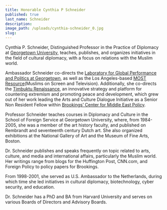 ```yaml
---
title: Honorable Cynthia P Schneider
published: true
last_name: Schneider
description:
image_path: /uploads/cynthia-schneider_0.jpg
slug:
---
```



Cynthia P. Schneider, Distinguished Professor in the Practice of Diplomacy at [Georgetown University](https://www.georgetown.edu/), teaches, publishes, and organizes initiatives in the field of cultural diplomacy, with a focus on relations with the Muslim world.

Ambassador Schneider co-directs the [Laboratory for Global Performance and Politics at Georgetown](https://globallab.georgetown.edu/), as well as the Los Angeles-based [MOST Resource](http://www.mostresource.org/)(Muslims on Screen and Television). Additionally, she co-directs the [Timbuktu Renaissance](http://www.brookings.edu/blogs/up-front/posts/2014/06/10-timbuktu-music-heritage-culture-mali-schneider), an innovative strategy and platform for countering extremism and promoting peace and development, which grew out of her work leading the Arts and Culture Dialogue Initiative as a Senior Non Resident Fellow within [Brookings’ Center for Middle East Policy](http://www.brookings.edu/about/centers/middle-east-policy).

Professor Schneider teaches courses in Diplomacy and Culture in the School of Foreign Service at Georgetown University, where, from 1984-2005, she was a member of the art history faculty, and published on Rembrandt and seventeenth century Dutch art. She also organized exhibitions at the National Gallery of Art and the Museum of Fine Arts, Boston.

Dr. Schneider publishes and speaks frequently on topic related to arts, culture, and media and international affairs, particularly the Muslim world. Her writings range from blogs for the Huffington Post, CNN.com, and Foreign Policy to policy papers for Brookings.

From 1998-2001, she served as U.S. Ambassador to the Netherlands, during which time she led initiatives in cultural diplomacy, biotechnology, cyber security, and education.

Dr. Schneider has a PhD and BA from Harvard University and serves on various Boards of Directors and Advisory Boards.